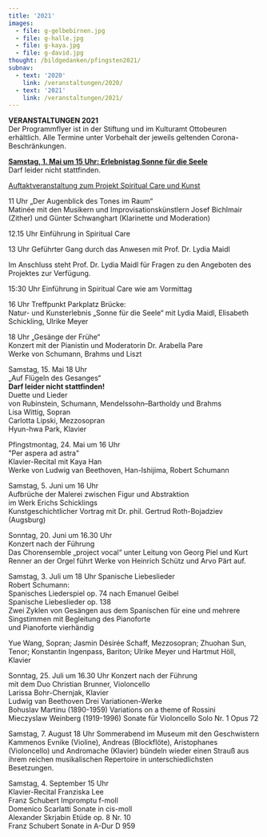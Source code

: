 ```yaml
---
title: '2021'
images:
  - file: g-gelbebirnen.jpg
  - file: g-halle.jpg
  - file: g-kaya.jpg
  - file: g-david.jpg
thought: /bildgedanken/pfingsten2021/
subnav:
  - text: '2020'
    link: /veranstaltungen/2020/
  - text: '2021'
    link: /veranstaltungen/2021/
---
```


**VERANSTALTUNGEN 2021**   
Der Programmflyer ist in der Stiftung und im Kulturamt Ottobeuren erhältlich.
Alle Termine unter Vorbehalt der jeweils geltenden Corona-Beschränkungen.  

[**Samstag, 1. Mai um 15 Uhr: Erlebnistag Sonne für die Seele**](/veranstaltungen/2021/20210501erlebnistag/)  
Darf leider nicht stattfinden. 
    
[Auftaktveranstaltung zum Projekt Spiritual Care und Kunst](/spiritualcare/)  
  
11 Uhr „Der Augenblick des Tones im Raum“  
Matinée mit den Musikern und Improvisationskünstlern Josef Bichlmair (Zither) und Günter Schwanghart (Klarinette und Moderation)

12.15 Uhr Einführung in Spiritual Care

13 Uhr Geführter Gang durch das Anwesen 
mit Prof. Dr. Lydia Maidl

Im Anschluss steht Prof. Dr. Lydia Maidl für Fragen zu den Angeboten des Projektes zur Verfügung.

15:30 Uhr Einführung in Spiritual Care wie am Vormittag

16 Uhr Treffpunkt Parkplatz Brücke:  
Natur- und Kunsterlebnis „Sonne für die Seele“ 
mit Lydia Maidl, Elisabeth Schickling, Ulrike Meyer

18 Uhr „Gesänge der Frühe“  
Konzert mit der Pianistin und Moderatorin Dr. Arabella Pare  
Werke von Schumann, Brahms und Liszt 

Samstag, 15. Mai 18 Uhr  
„Auf Flügeln des Gesanges“  
**Darf leider nicht stattfinden!**  
Duette und Lieder  
von Rubinstein, Schumann, Mendelssohn–Bartholdy 
und Brahms  
Lisa Wittig, Sopran  
Carlotta Lipski, Mezzosopran  
Hyun-hwa Park, Klavier

Pfingstmontag, 24. Mai um 16 Uhr   
"Per aspera ad astra"   
Klavier-Recital mit Kaya Han  
Werke von Ludwig van Beethoven, Han-Ishijima, Robert Schumann

Samstag, 5. Juni um 16 Uhr  
Aufbrüche der Malerei zwischen Figur und Abstraktion  
im Werk Erichs Schicklings  
Kunstgeschichtlicher Vortrag mit Dr. phil. Gertrud Roth-Bojadziev (Augsburg)

Sonntag, 20. Juni um 16.30 Uhr  
Konzert nach der Führung  
Das Chorensemble „project vocal“ unter Leitung von Georg Piel und Kurt Renner an der Orgel führt Werke von Heinrich Schütz und Arvo Pärt auf.

Samstag, 3. Juli um 18 Uhr  Spanische Liebeslieder  
Robert Schumann:  
Spanisches Liederspiel op. 74 nach Emanuel Geibel   
Spanische Liebeslieder op. 138  
Zwei Zyklen von Gesängen aus dem Spanischen für eine und mehrere Singstimmen mit Begleitung des Pianoforte  
und Pianoforte vierhändig

Yue Wang, Sopran; Jasmin Désirée Schaff, Mezzosopran; Zhuohan Sun, Tenor; Konstantin Ingenpass, Bariton; Ulrike Meyer und Hartmut Höll, Klavier

Sonntag, 25. Juli um 16.30 Uhr Konzert nach der Führung  
mit dem Duo Christian Brunner, Violoncello  
Larissa Bohr-Chernjak, Klavier   
Ludwig van Beethoven Drei Variationen-Werke  
Bohuslav Martinu (1890-1959) Variations on a theme of Rossini   
Mieczyslaw Weinberg (1919-1996) Sonate für Violoncello Solo Nr. 1 Opus 72

Samstag, 7. August 18 Uhr
Sommerabend im Museum mit den Geschwistern Kammenos
Evnike (Violine), Andreas (Blockflöte), Aristophanes (Violoncello) und Andromache (Klavier) bündeln wieder einen Strauß aus ihrem reichen musikalischen Repertoire in unterschiedlichsten Besetzungen.

Samstag, 4. September 15 Uhr  
Klavier-Recital Franziska Lee  
Franz Schubert Impromptu f-moll    
Domenico Scarlatti Sonate in cis-moll  
Alexander Skrjabin Etüde op. 8 Nr. 10  
Franz Schubert Sonate in A-Dur D 959



  
